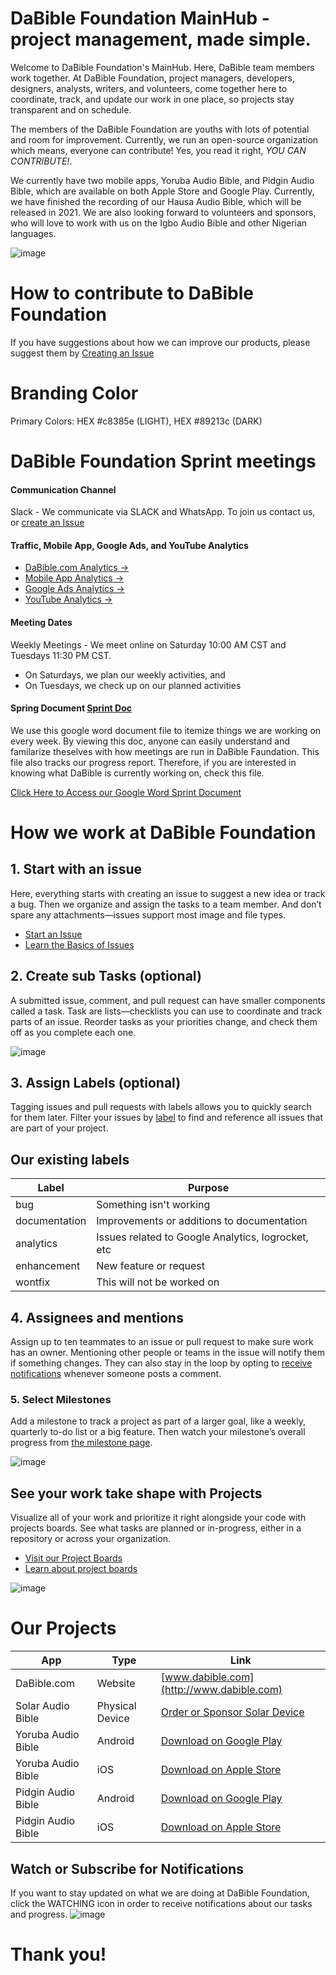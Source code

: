 # DaBible Foundation MainHub - project management, made simple.

Welcome to DaBible Foundation's MainHub. Here, DaBible team members work together. At DaBible Foundation, project managers, developers, designers, analysts, writers, and volunteers, come together here to coordinate, track, and update our work in one place, so projects stay transparent and on schedule.

The members of the DaBible Foundation are youths with lots of potential and room for improvement. Currently, we run an open-source organization which means, everyone can contribute! Yes, you read it right, *YOU CAN CONTRIBUTE!*.

We currently have two mobile apps, Yoruba Audio Bible, and Pidgin Audio Bible,  which are available on both Apple Store and Google Play. Currently, we have finished the recording of our Hausa Audio Bible, which will be released in 2021. We are also looking forward to volunteers and sponsors, who will love to work with us on the Igbo Audio Bible and other Nigerian languages.

![image](https://user-images.githubusercontent.com/23180033/110568425-942b5c80-8118-11eb-8664-e5bfabd5ae44.png)


# How to contribute to DaBible Foundation
If you have suggestions about how we can improve our products, please suggest them by [Creating an Issue](https://github.com/DaBible-Foundation/DaBible-MainHub/issues/new)

# Branding Color
Primary Colors: HEX #c8385e (LIGHT), HEX #89213c (DARK)

# DaBible Foundation Sprint meetings  

#### Communication Channel
Slack - We communicate via SLACK and WhatsApp. To join us contact us, or [create an Issue](https://github.com/DaBible-Foundation/DaBible-MainHub/issues/new)

#### Traffic, Mobile App, Google Ads, and YouTube Analytics
- [DaBible.com Analytics →](https://datastudio.google.com/s/lCfNmWJrkOY)
- [Mobile App Analytics →](#)
- [Google Ads Analytics →](#)
- [YouTube Analytics →](#)

#### Meeting Dates
Weekly Meetings - We meet online on Saturday 10:00 AM CST and Tuesdays 11:30 PM CST.
- On Saturdays, we plan our weekly activities, and
- On Tuesdays, we check up on our planned activities

#### Spring Document [Sprint Doc](https://docs.google.com/document/d/1_snfl-2eV8Q_EdZ8YIwQETmgsSWPO8MNVtMlcqLFoiY)
We use this google word document file to itemize things we are working on every week. By viewing this doc, anyone can easily understand and familarize theselves with how meetings are run in DaBible Faundation. This file also tracks our progress report. Therefore, if you are interested in knowing what DaBible is currently working on, check this file.

[Click Here to Access our Google Word Sprint Document](https://docs.google.com/document/d/1_snfl-2eV8Q_EdZ8YIwQETmgsSWPO8MNVtMlcqLFoiY)



# How we work at DaBible Foundation

## 1. Start with an issue
Here, everything starts with creating an issue to suggest a new idea or track a bug. Then we organize and assign the tasks to a team member. And don’t spare any attachments—issues support most image and file types. 

- [Start an Issue](https://github.com/DaBible-Foundation/DaBible-MainHub/issues/new)
- [Learn the Basics of Issues](https://docs.github.com/articles/managing-your-work-with-issues/)


## 2.  Create sub Tasks (optional)
A submitted issue, comment, and pull request can have smaller components called a task. Task are lists—checklists you can use to coordinate and track parts of an issue. Reorder tasks as your priorities change, and check them off as you complete each one.

![image](https://user-images.githubusercontent.com/23180033/110569109-a9ed5180-8119-11eb-8e7f-3eff9f5da144.png)


## 3. Assign Labels (optional)
Tagging issues and pull requests with labels allows you to quickly search for them later. Filter your issues by [label](https://docs.github.com/articles/applying-labels-to-issues-and-pull-requests/) to find and reference all issues that are part of your project.

## Our existing labels

| Label | Purpose |
| ----------- | ----------- |
| bug| Something isn't working |
| documentation | Improvements or additions to documentation |
| analytics | Issues related to Google Analytics, logrocket, etc |
| enhancement | New feature or request |
| wontfix | This will not be worked on |



## 4. Assignees and mentions
Assign up to ten teammates to an issue or pull request to make sure work has an owner. Mentioning other people or teams in the issue will notify them if something changes. They can also stay in the loop by opting to [receive notifications](https://docs.github.com/articles/about-notifications/) whenever someone posts a comment.


### 5. Select Milestones
Add a milestone to track a project as part of a larger goal, like a weekly, quarterly to-do list or a big feature. Then watch your milestone’s overall progress from [the milestone page](https://github.com/DaBible-Foundation/DaBible-MainHub/milestones).

![image](https://user-images.githubusercontent.com/23180033/110569208-d43f0f00-8119-11eb-98ba-761b66023fff.png)


## See your work take shape with Projects
Visualize all of your work and prioritize it right alongside your code with projects boards. See what tasks are planned or in-progress, either in a repository or across your organization. 

- [Visit our Project Boards](https://github.com/DaBible-Foundation/DaBible-MainHub/projects)
- [Learn about project boards](https://docs.github.com/articles/about-project-boards/)

![image](https://user-images.githubusercontent.com/23180033/110567835-bcff2200-8117-11eb-8d64-e92d9c7ba4b8.png)

# Our Projects
|App|Type|Link|
| ----------- | ----------- | ----------- |
|DaBible.com | Website | [www.dabible.com](http://www.dabible.com)|
|Solar Audio Bible|Physical Device|[Order or Sponsor Solar Device](https://dabible.com/solar-powered-audio-bible-player-for-the-elderly/)|
|Yoruba Audio Bible|Android|[Download on Google Play](https://play.google.com/store/apps/details?id=net.yorubabible.audiobible)|
|Yoruba Audio Bible|iOS|[Download on Apple Store](https://itunes.apple.com/us/app/yoruba-audio-bible/id1079050631)|
|Pidgin Audio Bible|Android|[Download on Google Play](https://play.google.com/store/apps/details?id=com.dabible.pidgin)|
|Pidgin Audio Bible|iOS|[Download on Apple Store](https://apps.apple.com/us/app/pidgin-audio-bible/id1492872631?ls=1)|



## Watch or Subscribe for Notifications
If you want to stay updated on what we are doing at DaBible Foundation, click the WATCHING icon in order to receive notifications about our tasks and progress.
![image](https://user-images.githubusercontent.com/23180033/110569431-2122e580-811a-11eb-99d1-f51040983bf4.png)




# Thank you!
